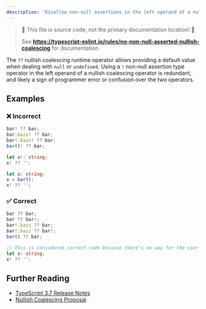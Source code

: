 ```yaml
---
description: 'Disallow non-null assertions in the left operand of a nullish coalescing operator.'
---
```


> 🛑 This file is source code, not the primary documentation location! 🛑
>
> See **https://typescript-eslint.io/rules/no-non-null-asserted-nullish-coalescing** for documentation.

The `??` nullish coalescing runtime operator allows providing a default value when dealing with `null` or `undefined`.
Using a `!` non-null assertion type operator in the left operand of a nullish coalescing operator is redundant, and likely a sign of programmer error or confusion over the two operators.

## Examples

<!--tabs-->

### ❌ Incorrect

```ts
bar! ?? bar;
bar.bazz! ?? bar;
bar!.bazz! ?? bar;
bar()! ?? bar;

let x!: string;
x! ?? '';

let x: string;
x = bar();
x! ?? '';
```

### ✅ Correct

```ts
bar ?? bar;
bar ?? bar!;
bar!.bazz ?? bar;
bar!.bazz ?? bar!;
bar() ?? bar;

// This is considered correct code because there's no way for the user to satisfy it.
let x: string;
x! ?? '';
```

## Further Reading

- [TypeScript 3.7 Release Notes](https://www.typescriptlang.org/docs/handbook/release-notes/typescript-3-7.html)
- [Nullish Coalescing Proposal](https://github.com/tc39/proposal-nullish-coalescing)

